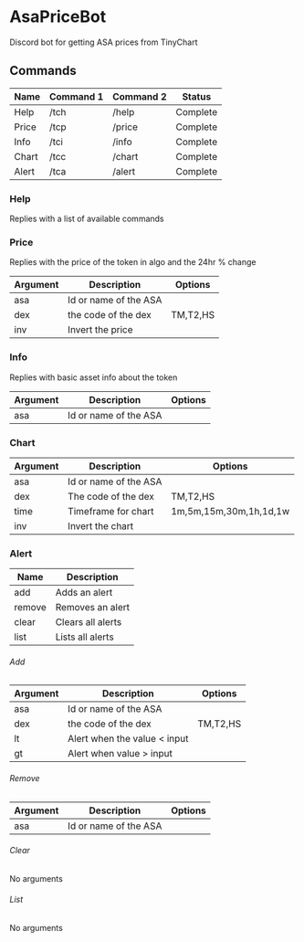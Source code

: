 # AsaPriceBot

Discord bot for getting ASA prices from TinyChart

## Commands

| Name  | Command 1 | Command 2 | Status   |
| ----- | --------- | --------- | -------- |
| Help  | /tch      | /help     | Complete |
| Price | /tcp      | /price    | Complete |
| Info  | /tci      | /info     | Complete |
| Chart | /tcc      | /chart    | Complete |
| Alert | /tca      | /alert    | Complete |

### Help

Replies with a list of available commands

### Price

Replies with the price of the token in algo and the 24hr % change

| Argument | Description           | Options  |
| -------- | --------------------- | -------- |
| asa      | Id or name of the ASA |          |
| dex      | the code of the dex   | TM,T2,HS |
| inv      | Invert the price      |          |

### Info

Replies with basic asset info about the token

| Argument | Description           | Options |
| -------- | --------------------- | ------- |
| asa      | Id or name of the ASA |         |

### Chart

| Argument | Description           | Options                |
| -------- | --------------------- | ---------------------- |
| asa      | Id or name of the ASA |                        |
| dex      | The code of the dex   | TM,T2,HS               |
| time     | Timeframe for chart   | 1m,5m,15m,30m,1h,1d,1w |
| inv      | Invert the chart      |                        |

### Alert

| Name   | Description       |
| ------ | ----------------- |
| add    | Adds an alert     |
| remove | Removes an alert  |
| clear  | Clears all alerts |
| list   | Lists all alerts  |

###### Add

| Argument | Description                  | Options  |
| -------- | ---------------------------- | -------- |
| asa      | Id or name of the ASA        |          |
| dex      | the code of the dex          | TM,T2,HS |
| lt       | Alert when the value < input |          |
| gt       | Alert when value > input     |          |

###### Remove

| Argument | Description           | Options |
| -------- | --------------------- | ------- |
| asa      | Id or name of the ASA |         |

###### Clear

No arguments

###### List

No arguments
